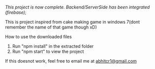 *This project is now complete.  Backend/ServerSide has been integrated (firebase);*


This is project inspired from cake making game in windows 7(dont remember the name of that game though xD)

How to use the downloaded files

1) Run "npm install" in the extracted folder
2) Run "npm start" to view the project

If this doesnot work, feel free to email me at abhitcr1@gmail.com
